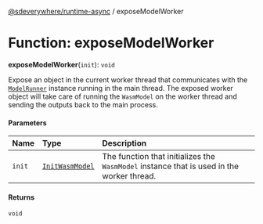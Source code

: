 [@sdeverywhere/runtime-async](../index.md) / exposeModelWorker

# Function: exposeModelWorker

**exposeModelWorker**(`init`): `void`

Expose an object in the current worker thread that communicates with the
[`ModelRunner`](../../../runtime/docs/interfaces/ModelRunner.md) instance running in the main thread.  The exposed worker
object will take care of running the `WasmModel` on the worker thread
and sending the outputs back to the main process.

#### Parameters

| Name | Type | Description |
| :------ | :------ | :------ |
| `init` | [`InitWasmModel`](../types/InitWasmModel.md) | The function that initializes the `WasmModel` instance that is used in the worker thread. |

#### Returns

`void`
